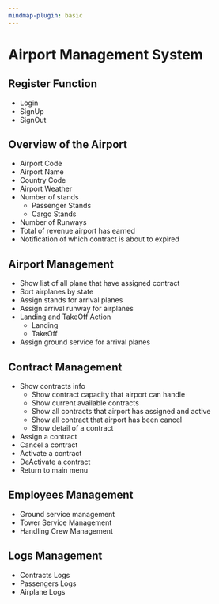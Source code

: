 ```yaml
---
mindmap-plugin: basic
---
```


# Airport Management System

## Register Function
- Login
- SignUp
- SignOut

## Overview of the Airport
- Airport Code
- Airport Name
- Country Code
- Airport Weather
- Number of stands
    - Passenger Stands
    - Cargo Stands
- Number of Runways
- Total of revenue airport has earned
- Notification of which contract is about to expired

## Airport Management
- Show list of all plane that have assigned contract
- Sort airplanes by state
- Assign stands for arrival planes
- Assign arrival runway for airplanes
- Landing and TakeOff Action
    - Landing
    - TakeOff
- Assign ground service for arrival planes

## Contract Management
- Show contracts info
    - Show contract capacity that airport can handle
    - Show current available contracts
    - Show all contracts that airport has assigned and active
    - Show all contract that airport has been cancel
    - Show detail of a contract
- Assign a contract
- Cancel a contract
- Activate a contract
- DeActivate a contract
- Return to main menu

## Employees Management
- Ground service management
- Tower Service Management
- Handling Crew Management

## Logs Management
- Contracts Logs
- Passengers Logs
- Airplane Logs